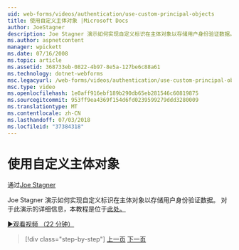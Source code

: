 ```yaml
---
uid: web-forms/videos/authentication/use-custom-principal-objects
title: 使用自定义主体对象 |Microsoft Docs
author: JoeStagner
description: Joe Stagner 演示如何实现自定义标识在主体对象以存储用户身份验证数据。 有关此演示中，详细信息...
ms.author: aspnetcontent
manager: wpickett
ms.date: 07/16/2008
ms.topic: article
ms.assetid: 368733eb-0822-4b97-8e5a-127be6c88a61
ms.technology: dotnet-webforms
msc.legacyurl: /web-forms/videos/authentication/use-custom-principal-objects
msc.type: video
ms.openlocfilehash: 1e0aff916ebf189b290db65eb281546c60819875
ms.sourcegitcommit: 953ff9ea4369f154d6fd0239599279ddd3280009
ms.translationtype: MT
ms.contentlocale: zh-CN
ms.lasthandoff: 07/03/2018
ms.locfileid: "37384318"
---
```

<a name="use-custom-principal-objects"></a>使用自定义主体对象
====================
通过[Joe Stagner](https://github.com/JoeStagner)

Joe Stagner 演示如何实现自定义标识在主体对象以存储用户身份验证数据。 对于此演示的详细信息，本教程是位于[此处。](../../overview/older-versions-security/introduction/forms-authentication-configuration-and-advanced-topics-vb.md)

[&#9654;观看视频 （22 分钟）](https://channel9.msdn.com/Blogs/ASP-NET-Site-Videos/use-custom-principal-objects)

> [!div class="step-by-step"]
> [上一页](add-custom-data-to-the-authentication-method.md)
> [下一页](understanding-aspnet-memberships.md)
